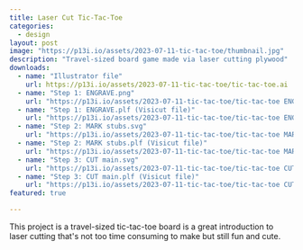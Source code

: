 ```yaml
---
title: Laser Cut Tic-Tac-Toe
categories:
  - design
layout: post
image: "https://p13i.io/assets/2023-07-11-tic-tac-toe/thumbnail.jpg"
description: "Travel-sized board game made via laser cutting plywood"
downloads:
  - name: "Illustrator file"
    url: https://p13i.io/assets/2023-07-11-tic-tac-toe/tic-tac-toe.ai
  - name: "Step 1: ENGRAVE.png"
    url: "https://p13i.io/assets/2023-07-11-tic-tac-toe/tic-tac-toe ENGRAVE.png"
  - name: "Step 1: ENGRAVE.plf (Visicut file)"
    url: "https://p13i.io/assets/2023-07-11-tic-tac-toe/tic-tac-toe ENGRAVE.plf"
  - name: "Step 2: MARK stubs.svg"
    url: "https://p13i.io/assets/2023-07-11-tic-tac-toe/tic-tac-toe MARK stubs.svg"
  - name: "Step 2: MARK stubs.plf (Visicut file)"
    url: "https://p13i.io/assets/2023-07-11-tic-tac-toe/tic-tac-toe MARK stubs.plf"
  - name: "Step 3: CUT main.svg"
    url: "https://p13i.io/assets/2023-07-11-tic-tac-toe/tic-tac-toe CUT main.svg"
  - name: "Step 3: CUT main.plf (Visicut file)"
    url: "https://p13i.io/assets/2023-07-11-tic-tac-toe/tic-tac-toe CUT main.plf"
featured: true

---
```


This project is a travel-sized tic-tac-toe board is a great introduction to laser cutting that's not too time consuming to make but still fun and cute.
